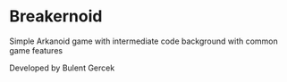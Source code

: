 # Breakernoid
Simple Arkanoid game with intermediate code background with common game features

Developed by Bulent Gercek

